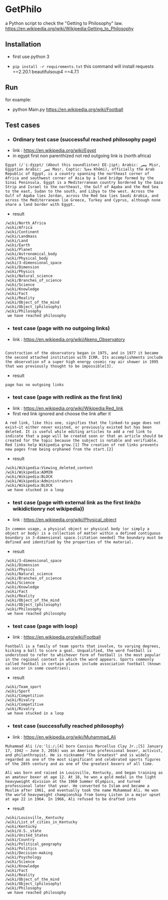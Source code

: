 # GetPhilo
a Python script to check the "Getting to Philosophy" law.
https://en.wikipedia.org/wiki/Wikipedia:Getting_to_Philosophy

## Installation
- first use python 3

 

- ``` pip install -r requirements.txt ```
this command will install
requests ==2.20.1
beautifulsoup4 ==4.7.1

## Run
for example:
- python Main.py https://en.wikipedia.org/wiki/Football

## Test cases

- ### Ordinary test case (successful reached philosophy page)
- link : https://en.wikipedia.org/wiki/Egypt
- in egypt first non parenthized not red outgoing link is (north africa)
```
Egypt (/ˈiːdʒɪpt/ (About this soundlisten) EE-jipt; Arabic: مِصر‎ Miṣr, Egyptian Arabic: مَصر‎ Maṣr, Coptic: Ⲭⲏⲙⲓ Khēmi), officially the Arab Republic of Egypt, is a country spanning the northeast corner of Africa and southwest corner of Asia by a land bridge formed by the Sinai Peninsula. Egypt is a Mediterranean country bordered by the Gaza Strip and Israel to the northeast, the Gulf of Aqaba and the Red Sea to the east, Sudan to the south, and Libya to the west. Across the Gulf of Aqaba lies Jordan, across the Red Sea lies Saudi Arabia, and across the Mediterranean lie Greece, Turkey and Cyprus, although none share a land border with Egypt.
```
- result 
```
/wiki/North_Africa
/wiki/Africa
/wiki/Continent
/wiki/Landmass
/wiki/Land
/wiki/Earth
/wiki/Planet
/wiki/Astronomical_body
/wiki/Physical_body
/wiki/3-dimensional_space
/wiki/Dimension
/wiki/Physics
/wiki/Natural_science
/wiki/Branches_of_science
/wiki/Science
/wiki/Knowledge
/wiki/Fact
/wiki/Reality
/wiki/Object_of_the_mind
/wiki/Object_(philosophy)
/wiki/Philosophy
 we have reached philosophy
```
- ### test case (page with no outgoing links)
- link : https://en.wikipedia.org/wiki/Akeno_Observatory
```Akeno Observatory is a cosmic ray observatory located in Akeno, a town in Yamanashi prefecture, Japan. The observatory is run by the Institute for Cosmic Ray Research (ICRR), based at the University of Tokyo[1]. Akeno Observatory features AGASA, the Akeno Giant Air Shower Array, which studies the origins of very high energy cosmic rays[2].

Construction of the observatory began in 1975, and in 1977 it became the second attached institution with ICRR. Its accomplishments include the observation of a super high energy cosmic ray air shower in 1995 that was previously thought to be impossible[3].
```
- result 
```
page has no outgoing links
```
- ### test case (page with redlink as the first link)
- link : https://en.wikipedia.org/wiki/Wikipedia:Red_link
- first red link ignored and choose the link after it
```
A red link, like this one, signifies that the linked-to page does not exist‍—‌it either never existed, or previously existed but has been deleted. It is useful while editing articles to add a red link to indicate that a page will be created soon or that an article should be created for the topic because the subject is notable and verifiable. Red links help Wikipedia grow.[1] The creation of red links prevents new pages from being orphaned from the start.[2]
```
- result 
```
/wiki/Wikipedia:Viewing_deleted_content
/wiki/Wikipedia:ADMIN
/wiki/Wikipedia:BLOCK
/wiki/Wikipedia:Administrators
/wiki/Wikipedia:BLOCK
 we have stucked in a loop
```

- ### test case (page with external link as the first link(to wikidictionry not wikipedia))
- link : https://en.wikipedia.org/wiki/Physical_object
```
In common usage, a physical object or physical body (or simply a object or body) is a collection of matter within a defined contiguous boundary in 3-dimensional space.[citation needed] The boundary must be defined and identified by the properties of the material. 
```
- result 
```
/wiki/3-dimensional_space
/wiki/Dimension
/wiki/Physics
/wiki/Natural_science
/wiki/Branches_of_science
/wiki/Science
/wiki/Knowledge
/wiki/Fact
/wiki/Reality
/wiki/Object_of_the_mind
/wiki/Object_(philosophy)
/wiki/Philosophy
 we have reached philosophy
```

- ### test case (page with loop)
- link : https://en.wikipedia.org/wiki/Football
```
Football is a family of team sports that involve, to varying degrees, kicking a ball to score a goal. Unqualified, the word football is understood to refer to whichever form of football is the most popular in the regional context in which the word appears. Sports commonly called football in certain places include association football (known as soccer in some countries); 
```
- result 
```
/wiki/Team_sport
/wiki/Sport
/wiki/Competition
/wiki/Rivalry
/wiki/Competitive
/wiki/Rivalry
 we have stucked in a loop
```
- ### test case (successfully reached philosophy)
- link : https://en.wikipedia.org/wiki/Muhammad_Ali
```
Muhammad Ali (/ɑːˈliː/;[4] born Cassius Marcellus Clay Jr.;[5] January 17, 1942 – June 3, 2016) was an American professional boxer, activist, and philanthropist. He is nicknamed "The Greatest" and is widely regarded as one of the most significant and celebrated sports figures of the 20th century and as one of the greatest boxers of all time.

Ali was born and raised in Louisville, Kentucky, and began training as an amateur boxer at age 12. At 18, he won a gold medal in the light heavyweight division at the 1960 Summer Olympics, and turned professional later that year. He converted to Islam and became a Muslim after 1961, and eventually took the name Muhammad Ali. He won the world heavyweight championship from Sonny Liston in a major upset at age 22 in 1964. In 1966, Ali refused to be drafted into 
```
- result 
```
/wiki/Louisville,_Kentucky
/wiki/List_of_cities_in_Kentucky
/wiki/Kentucky
/wiki/U.S._state
/wiki/United_States
/wiki/Country
/wiki/Political_geography
/wiki/Politics
/wiki/Decision-making
/wiki/Psychology
/wiki/Science
/wiki/Knowledge
/wiki/Fact
/wiki/Reality
/wiki/Object_of_the_mind
/wiki/Object_(philosophy)
/wiki/Philosophy
 we have reached philosophy
```
